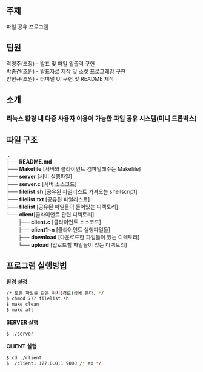 ## 주제
파일 공유 프로그램

## 팀원
곽영주(조장) - 발표 및 파일 입출력 구현<br>
박종건(조원) - 발표자료 제작 및 소켓 프로그래밍 구현<br>
양현규(조원) - 터미널 UI 구현 및 README 제작<br>

## 소개
### 리눅스 환경 내 다중 사용자 이용이 가능한 파일 공유 시스템(미니 드롭박스)
## 파일 구조
&nbsp;**.**<br>
├── **README.md**<br>
├── **Makefile** [서버와 클라이언트 컴파일해주는 Makefile]<br>
├── **server** [서버 실행파일]<br>
├── **server.c** [서버 소스코드]<br>
├── **filelist.sh** [공유된 파일리스트 가져오는 shellscript]<br>
├── **filelist.txt** [공유된 파일리스트]<br>
├── **filelist** [공유된 파일들이 들어있는 디렉토리]<br>
└── **client**[클라이언트 관련 디렉토리]<br>
&nbsp;&nbsp;&nbsp;&nbsp;&nbsp;&nbsp;&nbsp;&nbsp;├── **client.c** [클라이언트 소스코드]<br>
&nbsp;&nbsp;&nbsp;&nbsp;&nbsp;&nbsp;&nbsp;&nbsp;├── **client1~n** [클라이언트 실행파일들]<br>
&nbsp;&nbsp;&nbsp;&nbsp;&nbsp;&nbsp;&nbsp;&nbsp;├── **download** [다운로드한 파일들이 있는 디렉토리]<br>
&nbsp;&nbsp;&nbsp;&nbsp;&nbsp;&nbsp;&nbsp;&nbsp;└── **upload** [업로드할 파일들이 있는 디렉토리]<br>


## 프로그램 실행방법

**환경 설정**
```bash
/* 모든 파일을 같은 위치(경로)상에 둔다. */
$ chmod 777 filelist.sh
$ make clean
$ make all
```

**SERVER 실행**
```bash
$ ./server
```

**CLIENT 실행**
```bash
$ cd ./client
$ ./client1 127.0.0.1 9000 /* ex */
```
